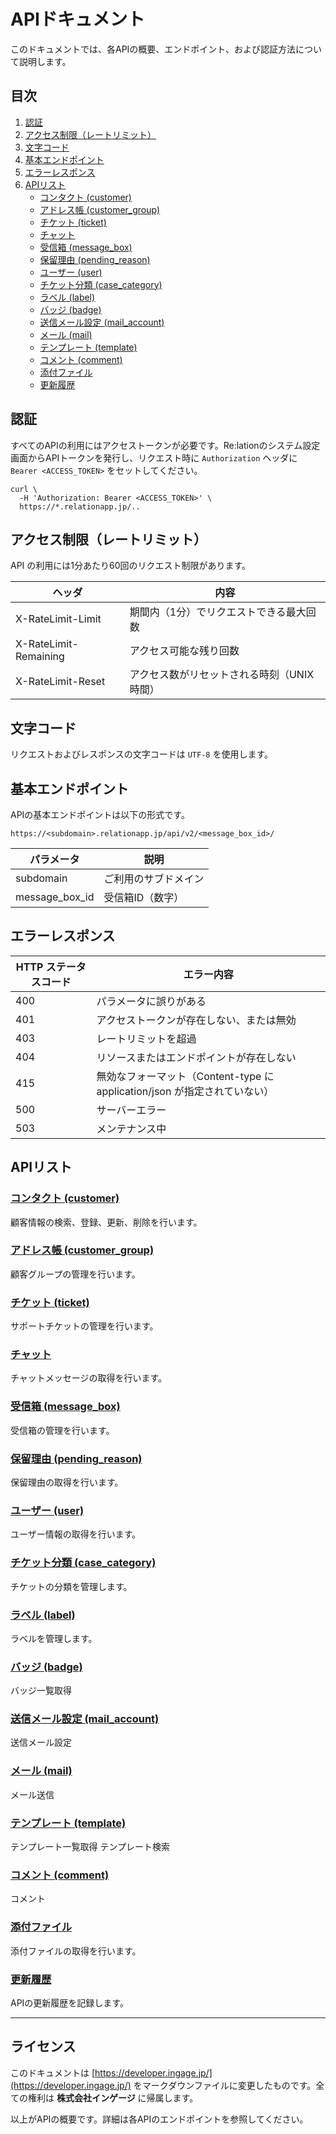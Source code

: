 # APIドキュメント

このドキュメントでは、各APIの概要、エンドポイント、および認証方法について説明します。

## 目次
1. [認証](#認証)
2. [アクセス制限（レートリミット）](#アクセス制限レートリミット)
3. [文字コード](#文字コード)
4. [基本エンドポイント](#基本エンドポイント)
5. [エラーレスポンス](#エラーレスポンス)
6. [APIリスト](#apiリスト)
   - [コンタクト (customer)](#コンタクト-customer)
   - [アドレス帳 (customer_group)](#アドレス帳-customer_group)
   - [チケット (ticket)](#チケット-ticket)
   - [チャット](#チャット)
   - [受信箱 (message_box)](#受信箱-message_box)
   - [保留理由 (pending_reason)](#保留理由-pending_reason)
   - [ユーザー (user)](#ユーザー-user)
   - [チケット分類 (case_category)](#チケット分類-case_category)
   - [ラベル (label)](#ラベル-label)
   - [バッジ (badge)](#バッジ-badge)
   - [送信メール設定 (mail_account)](#送信メール設定-mail_account)
   - [メール (mail)](#メール-mail)
   - [テンプレート (template)](#テンプレート-template)
   - [コメント (comment)](#コメント-comment)
   - [添付ファイル](#添付ファイル)
   - [更新履歴](#更新履歴)

## 認証
すべてのAPIの利用にはアクセストークンが必要です。Re:lationのシステム設定画面からAPIトークンを発行し、リクエスト時に `Authorization` ヘッダに `Bearer <ACCESS_TOKEN>` をセットしてください。

```
curl \
  -H 'Authorization: Bearer <ACCESS_TOKEN>' \
  https://*.relationapp.jp/..
```

## アクセス制限（レートリミット）
API の利用には1分あたり60回のリクエスト制限があります。

| ヘッダ | 内容 |
|--------|------|
| X-RateLimit-Limit | 期間内（1分）でリクエストできる最大回数 |
| X-RateLimit-Remaining | アクセス可能な残り回数 |
| X-RateLimit-Reset | アクセス数がリセットされる時刻（UNIX時間） |

## 文字コード
リクエストおよびレスポンスの文字コードは `UTF-8` を使用します。

## 基本エンドポイント
APIの基本エンドポイントは以下の形式です。
```
https://<subdomain>.relationapp.jp/api/v2/<message_box_id>/
```
| パラメータ | 説明 |
|------------|------|
| subdomain | ご利用のサブドメイン |
| message_box_id | 受信箱ID（数字） |

## エラーレスポンス
| HTTP ステータスコード | エラー内容 |
|----------------|----------------------------------|
| 400 | パラメータに誤りがある |
| 401 | アクセストークンが存在しない、または無効 |
| 403 | レートリミットを超過 |
| 404 | リソースまたはエンドポイントが存在しない |
| 415 | 無効なフォーマット（Content-type に application/json が指定されていない） |
| 500 | サーバーエラー |
| 503 | メンテナンス中 |

## APIリスト

### [コンタクト (customer)](customer_api.md)
顧客情報の検索、登録、更新、削除を行います。

### [アドレス帳 (customer_group)](customer_group_api.md)
顧客グループの管理を行います。

### [チケット (ticket)](ticket_api.md)
サポートチケットの管理を行います。

### [チャット](chat_api.md)
チャットメッセージの取得を行います。

### [受信箱 (message_box)](message_box_api.md)
受信箱の管理を行います。

### [保留理由 (pending_reason)](pending_reason_api.md)
保留理由の取得を行います。

### [ユーザー (user)](user_api.md)
ユーザー情報の取得を行います。

### [チケット分類 (case_category)](case_category_api.md)
チケットの分類を管理します。

### [ラベル (label)](label_api.md)
ラベルを管理します。

### [バッジ (badge)](badge_api.md)
バッジ一覧取得

### [送信メール設定 (mail_account)](mail_account.md)
送信メール設定

### [メール (mail)](mail_api.md)
メール送信

### [テンプレート (template)](template_api.md)
テンプレート一覧取得
テンプレート検索

### [コメント (comment)](comment_api.md)
コメント

### [添付ファイル](attachment_api.md)
添付ファイルの取得を行います。

### [更新履歴](update_history.md)
APIの更新履歴を記録します。

---

## ライセンス
このドキュメントは [https://developer.ingage.jp/](https://developer.ingage.jp/) をマークダウンファイルに変更したものです。全ての権利は **株式会社インゲージ** に帰属します。

以上がAPIの概要です。詳細は各APIのエンドポイントを参照してください。

